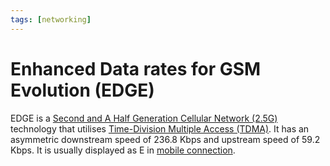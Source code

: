 ```yaml
---
tags: [networking]
---
```


# Enhanced Data rates for GSM Evolution (EDGE)

EDGE is a [Second and A Half Generation Cellular Network (2.5G)](202303311226.md)
technology that utilises [Time-Division Multiple Access (TDMA)](202303301637.md).
It has an asymmetric downstream speed of 236.8 Kbps and upstream speed of 59.2
Kbps. It is usually displayed as E in [mobile connection](202303292147.md).

